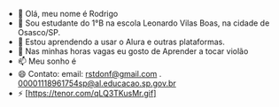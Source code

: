 - 👋 Olá, meu nome é Rodrigo
-   👀 Sou estudante do 1°B na escola Leonardo Vilas Boas, na cidade de Osasco/SP.
- 🌱 Estou aprendendo a usar o Alura e outras plataformas.
- 💞️ Nas minhas horas vagas eu gosto de Aprender a tocar violão
- 📫 Meu sonho é
- 😄 Contato: email: rstdonf@gmail.com . 00001118961754sp@al.educacao.sp.gov.br
- ⚡ [https://tenor.com/qLQ3TKusMr.gif]

<!---
Rodrigo1247/Rodrigo1247 is a ✨ special ✨ repository because its `README.md` (this file) appears on your GitHub profile.
You can click the Preview link to take a look at your changes.
--->
